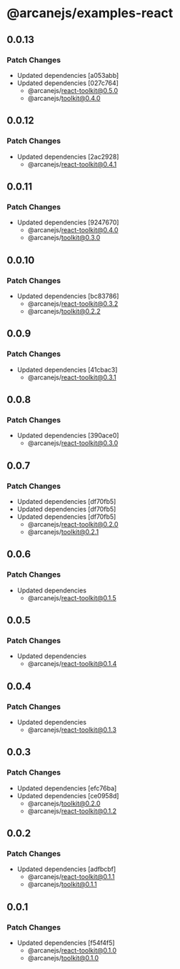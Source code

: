 # @arcanejs/examples-react

## 0.0.13

### Patch Changes

- Updated dependencies [a053abb]
- Updated dependencies [027c764]
  - @arcanejs/react-toolkit@0.5.0
  - @arcanejs/toolkit@0.4.0

## 0.0.12

### Patch Changes

- Updated dependencies [2ac2928]
  - @arcanejs/react-toolkit@0.4.1

## 0.0.11

### Patch Changes

- Updated dependencies [9247670]
  - @arcanejs/react-toolkit@0.4.0
  - @arcanejs/toolkit@0.3.0

## 0.0.10

### Patch Changes

- Updated dependencies [bc83786]
  - @arcanejs/react-toolkit@0.3.2
  - @arcanejs/toolkit@0.2.2

## 0.0.9

### Patch Changes

- Updated dependencies [41cbac3]
  - @arcanejs/react-toolkit@0.3.1

## 0.0.8

### Patch Changes

- Updated dependencies [390ace0]
  - @arcanejs/react-toolkit@0.3.0

## 0.0.7

### Patch Changes

- Updated dependencies [df70fb5]
- Updated dependencies [df70fb5]
- Updated dependencies [df70fb5]
  - @arcanejs/react-toolkit@0.2.0
  - @arcanejs/toolkit@0.2.1

## 0.0.6

### Patch Changes

- Updated dependencies
  - @arcanejs/react-toolkit@0.1.5

## 0.0.5

### Patch Changes

- Updated dependencies
  - @arcanejs/react-toolkit@0.1.4

## 0.0.4

### Patch Changes

- Updated dependencies
  - @arcanejs/react-toolkit@0.1.3

## 0.0.3

### Patch Changes

- Updated dependencies [efc76ba]
- Updated dependencies [ce0958d]
  - @arcanejs/toolkit@0.2.0
  - @arcanejs/react-toolkit@0.1.2

## 0.0.2

### Patch Changes

- Updated dependencies [adfbcbf]
  - @arcanejs/react-toolkit@0.1.1
  - @arcanejs/toolkit@0.1.1

## 0.0.1

### Patch Changes

- Updated dependencies [f54f4f5]
  - @arcanejs/react-toolkit@0.1.0
  - @arcanejs/toolkit@0.1.0
